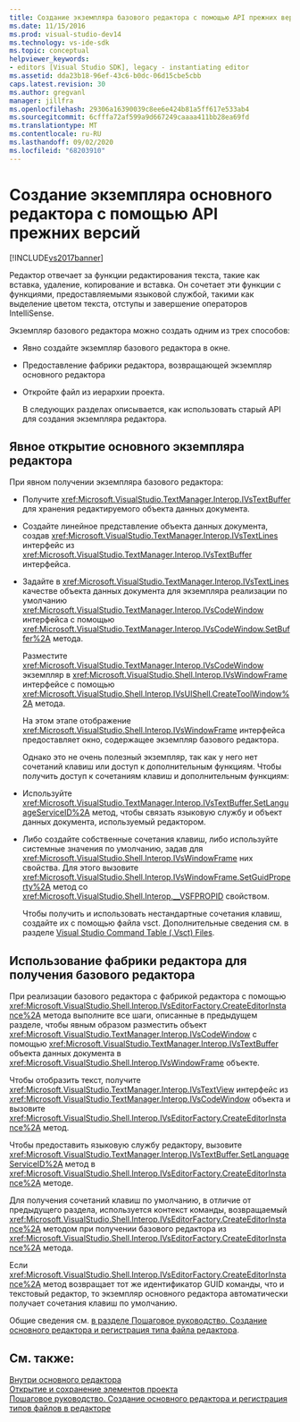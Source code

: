```yaml
---
title: Создание экземпляра базового редактора с помощью API прежних версий | Документация Майкрософт
ms.date: 11/15/2016
ms.prod: visual-studio-dev14
ms.technology: vs-ide-sdk
ms.topic: conceptual
helpviewer_keywords:
- editors [Visual Studio SDK], legacy - instantiating editor
ms.assetid: dda23b18-96ef-43c6-b0dc-06d15cbe5cbb
caps.latest.revision: 30
ms.author: gregvanl
manager: jillfra
ms.openlocfilehash: 29306a16390039c8ee6e424b81a5ff617e533ab4
ms.sourcegitcommit: 6cfffa72af599a9d667249caaaa411bb28ea69fd
ms.translationtype: MT
ms.contentlocale: ru-RU
ms.lasthandoff: 09/02/2020
ms.locfileid: "68203910"
---
```

# <a name="instantiating-the-core-editor-by-using-the-legacy-api"></a>Создание экземпляра основного редактора с помощью API прежних версий
[!INCLUDE[vs2017banner](../includes/vs2017banner.md)]

Редактор отвечает за функции редактирования текста, такие как вставка, удаление, копирование и вставка. Он сочетает эти функции с функциями, предоставляемыми языковой службой, такими как выделение цветом текста, отступы и завершение операторов IntelliSense.  
  
 Экземпляр базового редактора можно создать одним из трех способов:  
  
- Явно создайте экземпляр базового редактора в окне.  
  
- Предоставление фабрики редактора, возвращающей экземпляр основного редактора  
  
- Откройте файл из иерархии проекта.  
  
  В следующих разделах описывается, как использовать старый API для создания экземпляра редактора.  
  
## <a name="explicitly-opening-a-core-editor-instance"></a>Явное открытие основного экземпляра редактора  
 При явном получении экземпляра базового редактора:  
  
- Получите <xref:Microsoft.VisualStudio.TextManager.Interop.IVsTextBuffer> для хранения редактируемого объекта данных документа.  
  
- Создайте линейное представление объекта данных документа, создав <xref:Microsoft.VisualStudio.TextManager.Interop.IVsTextLines> интерфейс из <xref:Microsoft.VisualStudio.TextManager.Interop.IVsTextBuffer> интерфейса.  
  
- Задайте в <xref:Microsoft.VisualStudio.TextManager.Interop.IVsTextLines> качестве объекта данных документа для экземпляра реализации по умолчанию <xref:Microsoft.VisualStudio.TextManager.Interop.IVsCodeWindow> интерфейса с помощью <xref:Microsoft.VisualStudio.TextManager.Interop.IVsCodeWindow.SetBuffer%2A> метода.  
  
   Разместите <xref:Microsoft.VisualStudio.TextManager.Interop.IVsCodeWindow> экземпляр в <xref:Microsoft.VisualStudio.Shell.Interop.IVsWindowFrame> интерфейсе с помощью <xref:Microsoft.VisualStudio.Shell.Interop.IVsUIShell.CreateToolWindow%2A> метода.  
  
  На этом этапе отображение <xref:Microsoft.VisualStudio.Shell.Interop.IVsWindowFrame> интерфейса предоставляет окно, содержащее экземпляр базового редактора.  
  
  Однако это не очень полезный экземпляр, так как у него нет сочетаний клавиш или доступ к дополнительным функциям. Чтобы получить доступ к сочетаниям клавиш и дополнительным функциям:  
  
- Используйте <xref:Microsoft.VisualStudio.TextManager.Interop.IVsTextBuffer.SetLanguageServiceID%2A> метод, чтобы связать языковую службу и объект данных документа, используемый редактором.  
  
- Либо создайте собственные сочетания клавиш, либо используйте системные значения по умолчанию, задав для <xref:Microsoft.VisualStudio.Shell.Interop.IVsWindowFrame> них свойства. Для этого вызовите <xref:Microsoft.VisualStudio.Shell.Interop.IVsWindowFrame.SetGuidProperty%2A> метод со <xref:Microsoft.VisualStudio.Shell.Interop.__VSFPROPID> свойством.  
  
   Чтобы получить и использовать нестандартные сочетания клавиш, создайте их с помощью файла vsct. Дополнительные сведения см. в разделе [Visual Studio Command Table (.Vsct) Files](../extensibility/internals/visual-studio-command-table-dot-vsct-files.md).  
  
## <a name="how-to-use-an-editor-factory-to-obtain-the-core-editor"></a>Использование фабрики редактора для получения базового редактора  
 При реализации базового редактора с фабрикой редактора с помощью <xref:Microsoft.VisualStudio.Shell.Interop.IVsEditorFactory.CreateEditorInstance%2A> метода выполните все шаги, описанные в предыдущем разделе, чтобы явным образом разместить объект <xref:Microsoft.VisualStudio.TextManager.Interop.IVsCodeWindow> с помощью <xref:Microsoft.VisualStudio.TextManager.Interop.IVsTextBuffer> объекта данных документа в <xref:Microsoft.VisualStudio.Shell.Interop.IVsWindowFrame> объекте.  
  
 Чтобы отобразить текст, получите <xref:Microsoft.VisualStudio.TextManager.Interop.IVsTextView> интерфейс из <xref:Microsoft.VisualStudio.TextManager.Interop.IVsCodeWindow> объекта и вызовите <xref:Microsoft.VisualStudio.Shell.Interop.IVsEditorFactory.CreateEditorInstance%2A> метод.  
  
 Чтобы предоставить языковую службу редактору, вызовите <xref:Microsoft.VisualStudio.TextManager.Interop.IVsTextBuffer.SetLanguageServiceID%2A> метод в <xref:Microsoft.VisualStudio.Shell.Interop.IVsEditorFactory.CreateEditorInstance%2A> методе.  
  
 Для получения сочетаний клавиш по умолчанию, в отличие от предыдущего раздела, используется контекст команды, возвращаемый <xref:Microsoft.VisualStudio.Shell.Interop.IVsEditorFactory.CreateEditorInstance%2A> методом при получении базового редактора из <xref:Microsoft.VisualStudio.Shell.Interop.IVsEditorFactory.CreateEditorInstance%2A> метода.  
  
 Если <xref:Microsoft.VisualStudio.Shell.Interop.IVsEditorFactory.CreateEditorInstance%2A> метод возвращает тот же идентификатор GUID команды, что и текстовый редактор, то экземпляр основного редактора автоматически получает сочетания клавиш по умолчанию.  
  
 Общие сведения см. [в разделе Пошаговое руководство. Создание основного редактора и регистрация типа файла редактора](../extensibility/walkthrough-creating-a-core-editor-and-registering-an-editor-file-type.md).  
  
## <a name="see-also"></a>См. также:  
 [Внутри основного редактора](../extensibility/inside-the-core-editor.md)   
 [Открытие и сохранение элементов проекта](../extensibility/internals/opening-and-saving-project-items.md)   
 [Пошаговое руководство. Создание основного редактора и регистрация типов файлов в редакторе](../extensibility/walkthrough-creating-a-core-editor-and-registering-an-editor-file-type.md)
